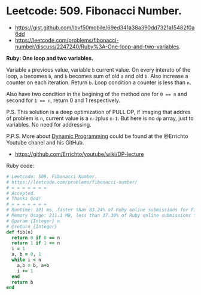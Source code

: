 # Leetcode: 509. Fibonacci Number.

- https://gist.github.com/lbvf50mobile/69ed341a38a390dd7321a15482f0a6dd
- https://leetcode.com/problems/fibonacci-number/discuss/2247240/Ruby%3A-One-loop-and-two-variables.

**Ruby: One loop and two variables.**

Variable `a` previous value, variable `b` current value. On every interato of the loop, `a` becomes `b`, and `b` becomes sum of old `a` and old `b`. Also increase a counter on each iteration. Return `b`. Loop condition a counter is less than `n`.

Also have two condition in the begining of the method one for `0 == n` and second for `1 == n`, return 0 and 1 respectively.

P.S. This solution is a deep optimization of PULL DP, if imaging that addres of problem is `n`, current value is a `n-2`plus `n-1`. But here is no `dp` array, just to variables. No need for addressing.

P.P.S. More about [Dynamic Programming](https://github.com/Errichto/youtube/wiki/DP-lecture) could be found at the @Errichto Youtube chanel and his GitHub.

- https://github.com/Errichto/youtube/wiki/DP-lecture

Ruby code:
```Ruby
# Leetcode: 509. Fibonacci Number.
# https://leetcode.com/problems/fibonacci-number/
# = = = = = = =
# Accepted.
# Thanks God!
# = = = = = = =
# Runtime: 101 ms, faster than 83.24% of Ruby online submissions for Fibonacci Number.
# Memory Usage: 211.1 MB, less than 37.30% of Ruby online submissions for Fibonacci Number.
# @param {Integer} n
# @return {Integer}
def fib(n)
  return 0 if 0 == n
  return 1 if 1 == n
  i = 1
  a, b = 0, 1
  while i < n
    a,b = b, a+b
    i += 1
  end
  return b
end
```

